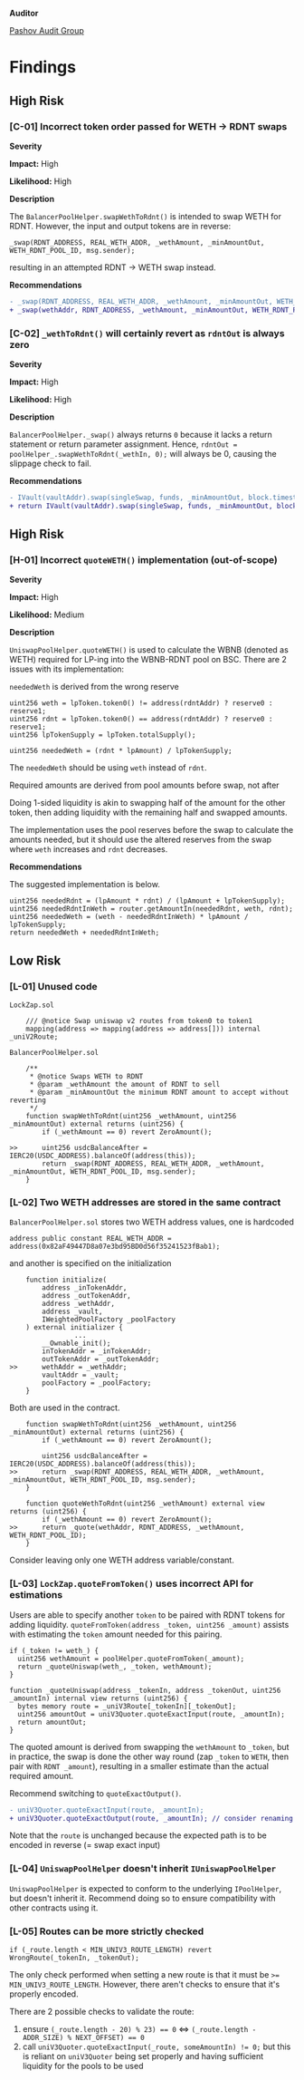 **Auditor**

[Pashov Audit Group](https://twitter.com/PashovAuditGrp)

# Findings

## High Risk

### [C-01] Incorrect token order passed for WETH -> RDNT swaps

**Severity**

**Impact:** High

**Likelihood:** High

**Description**

The `BalancerPoolHelper.swapWethToRdnt()` is intended to swap WETH for RDNT. However, the input and output tokens are in reverse:

```solidity
_swap(RDNT_ADDRESS, REAL_WETH_ADDR, _wethAmount, _minAmountOut, WETH_RDNT_POOL_ID, msg.sender);
```

resulting in an attempted RDNT -> WETH swap instead.

**Recommendations**

```diff
- _swap(RDNT_ADDRESS, REAL_WETH_ADDR, _wethAmount, _minAmountOut, WETH_RDNT_POOL_ID, msg.sender);
+ _swap(wethAddr, RDNT_ADDRESS, _wethAmount, _minAmountOut, WETH_RDNT_POOL_ID, msg.sender);
```

### [C-02] `_wethToRdnt()` will certainly revert as `rdntOut` is always zero

**Severity**

**Impact:** High

**Likelihood:** High

**Description**

`BalancerPoolHelper._swap()` always returns `0` because it lacks a return statement or return parameter assignment. Hence, `rdntOut = poolHelper_.swapWethToRdnt(_wethIn, 0);` will always be 0, causing the slippage check to fail.

**Recommendations**

```diff
- IVault(vaultAddr).swap(singleSwap, funds, _minAmountOut, block.timestamp);
+ return IVault(vaultAddr).swap(singleSwap, funds, _minAmountOut, block.timestamp);
```

## High Risk

### [H-01] Incorrect `quoteWETH()` implementation (out-of-scope)

**Severity**

**Impact:** High

**Likelihood:** Medium

**Description**

`UniswapPoolHelper.quoteWETH()` is used to calculate the WBNB (denoted as WETH) required for LP-ing into the WBNB-RDNT pool on BSC. There are 2 issues with its implementation:

`neededWeth` is derived from the wrong reserve

```solidity
uint256 weth = lpToken.token0() != address(rdntAddr) ? reserve0 : reserve1;
uint256 rdnt = lpToken.token0() == address(rdntAddr) ? reserve0 : reserve1;
uint256 lpTokenSupply = lpToken.totalSupply();

uint256 neededWeth = (rdnt * lpAmount) / lpTokenSupply;
```

The `neededWeth` should be using `weth` instead of `rdnt`.

Required amounts are derived from pool amounts before swap, not after

Doing 1-sided liquidity is akin to swapping half of the amount for the other token, then adding liquidity with the remaining half and swapped amounts.

The implementation uses the pool reserves before the swap to calculate the amounts needed, but it should use the altered reserves from the swap where `weth` increases and `rdnt` decreases.

**Recommendations**

The suggested implementation is below.

```solidity
uint256 neededRdnt = (lpAmount * rdnt) / (lpAmount + lpTokenSupply);
uint256 neededRdntInWeth = router.getAmountIn(neededRdnt, weth, rdnt);
uint256 neededWeth = (weth - neededRdntInWeth) * lpAmount / lpTokenSupply;
return neededWeth + neededRdntInWeth;
```

## Low Risk

### [L-01] Unused code

`LockZap.sol`

```solidity
	/// @notice Swap uniswap v2 routes from token0 to token1
	mapping(address => mapping(address => address[])) internal _uniV2Route;
```

`BalancerPoolHelper.sol`

```solidity
	/**
	 * @notice Swaps WETH to RDNT
	 * @param _wethAmount the amount of RDNT to sell
	 * @param _minAmountOut the minimum RDNT amount to accept without reverting
	 */
	function swapWethToRdnt(uint256 _wethAmount, uint256 _minAmountOut) external returns (uint256) {
		if (_wethAmount == 0) revert ZeroAmount();

>>		uint256 usdcBalanceAfter = IERC20(USDC_ADDRESS).balanceOf(address(this));
		return _swap(RDNT_ADDRESS, REAL_WETH_ADDR, _wethAmount, _minAmountOut, WETH_RDNT_POOL_ID, msg.sender);
	}
```

### [L-02] Two WETH addresses are stored in the same contract

`BalancerPoolHelper.sol` stores two WETH address values, one is hardcoded

```solidity
address public constant REAL_WETH_ADDR = address(0x82aF49447D8a07e3bd95BD0d56f35241523fBab1);
```

and another is specified on the initialization

```solidity
	function initialize(
		address _inTokenAddr,
		address _outTokenAddr,
		address _wethAddr,
		address _vault,
		IWeightedPoolFactory _poolFactory
	) external initializer {
                ...
		__Ownable_init();
		inTokenAddr = _inTokenAddr;
		outTokenAddr = _outTokenAddr;
>>		wethAddr = _wethAddr;
		vaultAddr = _vault;
		poolFactory = _poolFactory;
	}
```

Both are used in the contract.

```solidity
	function swapWethToRdnt(uint256 _wethAmount, uint256 _minAmountOut) external returns (uint256) {
		if (_wethAmount == 0) revert ZeroAmount();

		uint256 usdcBalanceAfter = IERC20(USDC_ADDRESS).balanceOf(address(this));
>>		return _swap(RDNT_ADDRESS, REAL_WETH_ADDR, _wethAmount, _minAmountOut, WETH_RDNT_POOL_ID, msg.sender);
	}

	function quoteWethToRdnt(uint256 _wethAmount) external view returns (uint256) {
		if (_wethAmount == 0) revert ZeroAmount();
>>		return _quote(wethAddr, RDNT_ADDRESS, _wethAmount, WETH_RDNT_POOL_ID);
	}
```

Consider leaving only one WETH address variable/constant.

### [L-03] `LockZap.quoteFromToken()` uses incorrect API for estimations

Users are able to specify another `token` to be paired with RDNT tokens for adding liquidity. `quoteFromToken(address _token, uint256 _amount)` assists with estimating the `token` amount needed for this pairing.

```solidity
if (_token != weth_) {
  uint256 wethAmount = poolHelper.quoteFromToken(_amount);
  return _quoteUniswap(weth_, _token, wethAmount);
}

function _quoteUniswap(address _tokenIn, address _tokenOut, uint256 _amountIn) internal view returns (uint256) {
  bytes memory route = _uniV3Route[_tokenIn][_tokenOut];
  uint256 amountOut = uniV3Quoter.quoteExactInput(route, _amountIn);
  return amountOut;
}
```

The quoted amount is derived from swapping the `wethAmount` to `_token`, but in practice, the swap is done the other way round (zap `_token` to `WETH`, then pair with `RDNT _amount`), resulting in a smaller estimate than the actual required amount.

Recommend switching to `quoteExactOutput()`.

```diff
- uniV3Quoter.quoteExactInput(route, _amountIn);
+ uniV3Quoter.quoteExactOutput(route, _amountIn); // consider renaming to _amountOut
```

Note that the `route` is unchanged because the expected path is to be encoded in reverse (= swap exact input)

### [L-04] `UniswapPoolHelper` doesn't inherit `IUniswapPoolHelper`

`UniswapPoolHelper` is expected to conform to the underlying `IPoolHelper`, but doesn't inherit it. Recommend doing so to ensure compatibility with other contracts using it.

### [L-05] Routes can be more strictly checked

```solidity
if (_route.length < MIN_UNIV3_ROUTE_LENGTH) revert WrongRoute(_tokenIn, _tokenOut);
```

The only check performed when setting a new route is that it must be `>= MIN_UNIV3_ROUTE_LENGTH`. However, there aren't checks to ensure that it's properly encoded.

There are 2 possible checks to validate the route:

1. ensure `(_route.length - 20) % 23) == 0` <=> `(_route.length - ADDR_SIZE) % NEXT_OFFSET) == 0`
2. call `uniV3Quoter.quoteExactInput(_route, someAmountIn) != 0;` but this is reliant on `uniV3Quoter` being set properly and having sufficient liquidity for the pools to be used
